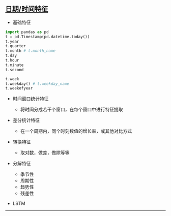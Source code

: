 ## [日期/时间特征][1]
- 基础特征
```python
import pandas as pd
t = pd.Timestamp(pd.datetime.today())
t.year
t.quarter
t.month # t.month_name
t.day
t.hour
t.minute
t.second

t.week
t.weekday() # t.weekday_name
t.weekofyear
```

- 时间窗口统计特征
    - 将时间分成若干个窗口，在每个窗口中进行特征提取
- 差分统计特征
    - 在一个周期内，同个时刻数值的增长率，或其他对比方式 
- 转换特征
    - 取对数，做差，做除等等

- 分解特征
    - 季节性
    - 周期性
    - 趋势性
    - 残差性

- LSTM


---
[1]: https://jvn.io/Jie-Yuan/c28a48c1c93d4ca692a43f750af502d6